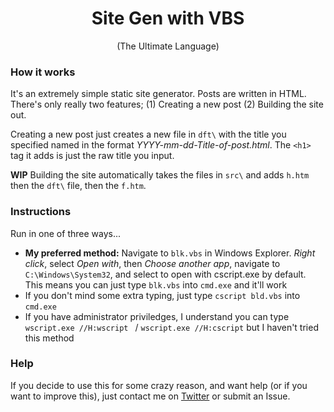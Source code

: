 <h1 align="center">Site Gen with VBS</h1>
<p align="center">(The Ultimate Language)</p>

### How it works

It's an extremely simple static site generator. Posts are written in HTML.
There's only really two features; (1) Creating a new post (2) Building the site
out. 

Creating a new post just creates a new file in `dft\` with the title you
specified named in the format *YYYY-mm-dd-Title-of-post.html*. The `<h1>` tag
it adds is just the raw title you input.

**WIP** Building the site automatically takes the files in `src\` and adds
`h.htm` then the `dft\` file, then the `f.htm`. 


### Instructions

Run in one of three ways...

- **My preferred method:** Navigate to `blk.vbs` in Windows Explorer. *Right click*, select *Open
with*, then *Choose another app*, navigate to `C:\Windows\System32`, and select
to open with cscript.exe by default. This means you can just type `blk.vbs`
into `cmd.exe` and it'll work
- If you don't mind some extra typing, just type `cscript bld.vbs` into
`cmd.exe`
- If you have administrator priviledges, I understand you can type `wscript.exe //H:wscript
` / `wscript.exe //H:cscript` but I haven't tried this method

### Help

If you decide to use this for some crazy reason, and want help (or if you want
to improve this), just contact me on
[Twitter](https://twitter.com/HsvqZ1uD6tASGbM) or submit an Issue.

